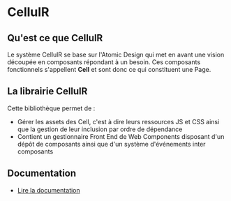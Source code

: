CellulR
=============

Qu'est ce que CellulR
-----------------------------
Le système CellulR se base sur l'Atomic Design qui met en avant une vision découpée en composants répondant à un besoin.
Ces composants fonctionnels s'appellent **Cell** et sont donc ce qui constituent une Page.

La librairie CellulR
--------------------------

Cette bibliothèque permet de :
- Gérer les assets des Cell, c'est à dire leurs ressources JS et CSS ainsi que la gestion de leur inclusion par ordre de dépendance
- Contient un gestionnaire Front End de Web Components disposant d'un dépôt de composants ainsi que d'un système d'événements inter composants


Documentation
-------------

- [Lire la documentation](/docs/README.md)
